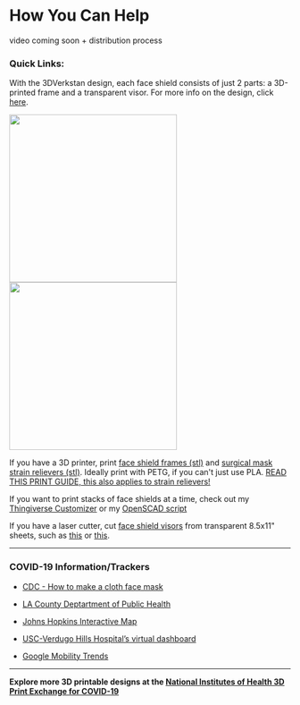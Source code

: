 # How You Can Help

video coming soon + distribution process

### **Quick Links:**
With the 3DVerkstan design, each face shield consists of just 2 parts: a 3D-printed frame and a transparent visor. For more info on the design, click [here](https://3dverkstan.se/protective-visor/).

<div>
<a href="https://mk03dverkstanb4pk6hu.kinstacdn.com/wp-content/uploads/2020/04/liggande1.jpg">
<img src="https://mk03dverkstanb4pk6hu.kinstacdn.com/wp-content/uploads/2020/04/liggande1.jpg" width="300">
</a>
<a href="https://mk03dverkstanb4pk6hu.kinstacdn.com/wp-content/uploads/2020/04/printoh3.jpg">
<img src="https://mk03dverkstanb4pk6hu.kinstacdn.com/wp-content/uploads/2020/04/printoh3.jpg" width="300">
</a>
</div>

If you have a 3D printer, print [face shield frames (stl)](/Face%20Shield/3D%20Printing%20Files%20(STL)/Visor_Frame_NORTH_AMERICA_letter_6-hole_v5.stl) and [surgical mask strain relievers (stl)](/surgical%20mask%20strap%20strain%20relief.stl). Ideally print with PETG, if you can't just use PLA.
[READ THIS PRINT GUIDE, this also applies to strain relievers!](https://3dverkstan.se/protective-visor/protective-visor-print-guide/)

If you want to print stacks of face shields at a time, check out my [Thingiverse Customizer](https://www.thingiverse.com/apps/customizer/run?thing_id=4311414) or my [OpenSCAD script](https://github.com/raviriley/PPE-for-COVID19/tree/master/Face%20Shield/3D%20Printing%20Files%20(STL)/Stacks/customizable)

If you have a laser cutter, cut [face shield visors](/Face%20Shield/Templates%20%26%20Laser%20Cutting%20files) from transparent 8.5x11" sheets, such as [this](https://www.amazon.com/CFS-Products-Inches-Binding-Covers/dp/B07SB6ZKBD) or [this](https://www.amazon.com/Fellowes-Binding-Presentation-Covers-52089/dp/B0015ZVXIW/).
<!--
#### Current stock:
3DP filament: a huge amount
Transparent sheets for visors: 100

#### Current deliveries:
Face shields:
Strain relievers:
-->

--------

### COVID-19 Information/Trackers
- [CDC - How to make a cloth face mask](https://www.cdc.gov/coronavirus/2019-ncov/prevent-getting-sick/diy-cloth-face-coverings.html)

- [LA County Deptartment of Public Health](http://publichealth.lacounty.gov/)

- [Johns Hopkins Interactive Map](https://coronavirus.jhu.edu/map.html)

- [USC-Verdugo Hills Hospital’s virtual dashboard](https://uscvhh.org/coronavirus-concerns)

- [Google Mobility Trends](https://www.google.com/covid19/mobility/)

<!--
To-do
Single extrusion stacks with a specific layer height
- use devin montes method
- different ones for different nozzle sizes and corresponding layer height as listed on the website
-->

--------

**Explore more 3D printable designs at the [National Institutes of Health 3D Print Exchange for COVID-19](https://3dprint.nih.gov/collections/covid-19-response)**
